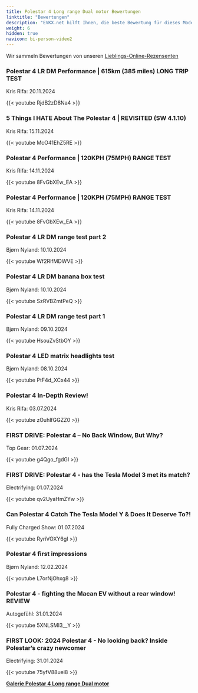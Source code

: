 ```yaml
---
title: Polestar 4 Long range Dual motor Bewertungen
linktitle: "Bewertungen"
description: "EVKX.net hilft Ihnen, die beste Bewertung für dieses Modell zu finden."
weight: 6
hidden: true
navicon: bi-person-video2
---
```

Wir sammeln Bewertungen von unseren [Lieblings-Online-Rezensenten](../../../../../guides/evreviewers/)

<div class="container text-center shadow p-2 pe-4 mb-5 bg-body-tertiary rounded border">
<h3>Polestar 4 LR DM Performance | 615km (385 miles) LONG TRIP TEST</h3>
<p>Kris Rifa: 20.11.2024</p>

{{< youtube RjdB2zD8Na4 >}}

</div>
<div class="container text-center shadow p-2 pe-4 mb-5 bg-body-tertiary rounded border">
<h3>5 Things I HATE About The Polestar 4 | REVISITED (SW 4.1.10)</h3>
<p>Kris Rifa: 15.11.2024</p>

{{< youtube McO41EhZ5RE >}}

</div>
<div class="container text-center shadow p-2 pe-4 mb-5 bg-body-tertiary rounded border">
<h3>Polestar 4 Performance | 120KPH (75MPH) RANGE TEST</h3>
<p>Kris Rifa: 14.11.2024</p>

{{< youtube 8FvGbXEw_EA >}}

</div>
<div class="container text-center shadow p-2 pe-4 mb-5 bg-body-tertiary rounded border">
<h3>Polestar 4 Performance | 120KPH (75MPH) RANGE TEST</h3>
<p>Kris Rifa: 14.11.2024</p>

{{< youtube 8FvGbXEw_EA >}}

</div>
<div class="container text-center shadow p-2 pe-4 mb-5 bg-body-tertiary rounded border">
<h3>Polestar 4 LR DM range test part 2</h3>
<p>Bjørn Nyland: 10.10.2024</p>

{{< youtube Wf2RlfMDWVE >}}

</div>
<div class="container text-center shadow p-2 pe-4 mb-5 bg-body-tertiary rounded border">
<h3>Polestar 4 LR DM banana box test</h3>
<p>Bjørn Nyland: 10.10.2024</p>

{{< youtube SzRVBZmtPeQ >}}

</div>
<div class="container text-center shadow p-2 pe-4 mb-5 bg-body-tertiary rounded border">
<h3>Polestar 4 LR DM range test part 1</h3>
<p>Bjørn Nyland: 09.10.2024</p>

{{< youtube HsouZvStbOY >}}

</div>
<div class="container text-center shadow p-2 pe-4 mb-5 bg-body-tertiary rounded border">
<h3>Polestar 4 LED matrix headlights test</h3>
<p>Bjørn Nyland: 08.10.2024</p>

{{< youtube PtF4d_XCx44 >}}

</div>
<div class="container text-center shadow p-2 pe-4 mb-5 bg-body-tertiary rounded border">
<h3>Polestar 4 In-Depth Review!</h3>
<p>Kris Rifa: 03.07.2024</p>

{{< youtube zOuhlfGGZZ0 >}}

</div>
<div class="container text-center shadow p-2 pe-4 mb-5 bg-body-tertiary rounded border">
<h3>FIRST DRIVE: Polestar 4 – No Back Window, But Why?</h3>
<p>Top Gear: 01.07.2024</p>

{{< youtube g4Qgo_fgdGI >}}

</div>
<div class="container text-center shadow p-2 pe-4 mb-5 bg-body-tertiary rounded border">
<h3>FIRST DRIVE: Polestar 4 - has the Tesla Model 3 met its match?</h3>
<p>Electrifying: 01.07.2024</p>

{{< youtube qv2UyaHmZYw >}}

</div>
<div class="container text-center shadow p-2 pe-4 mb-5 bg-body-tertiary rounded border">
<h3>Can Polestar 4 Catch The Tesla Model Y & Does It Deserve To?!</h3>
<p>Fully Charged Show: 01.07.2024</p>

{{< youtube RyriVOXY6gI >}}

</div>
<div class="container text-center shadow p-2 pe-4 mb-5 bg-body-tertiary rounded border">
<h3>Polestar 4 first impressions</h3>
<p>Bjørn Nyland: 12.02.2024</p>

{{< youtube L7orNjOhxg8 >}}

</div>
<div class="container text-center shadow p-2 pe-4 mb-5 bg-body-tertiary rounded border">
<h3>Polestar 4 - fighting the Macan EV without a rear window! REVIEW</h3>
<p>Autogefühl: 31.01.2024</p>

{{< youtube 5XNLSMI3__Y >}}

</div>
<div class="container text-center shadow p-2 pe-4 mb-5 bg-body-tertiary rounded border">
<h3>FIRST LOOK: 2024 Polestar 4 - No looking back? Inside Polestar’s crazy newcomer</h3>
<p>Electrifying: 31.01.2024</p>

{{< youtube 75yfV88uei8 >}}

</div>
<div class="mt-3 mb-3">
<a href="../gallery/" class="text-decoration-none text-black">
<strong><i class="bi-arrow-left"></i>Galerie  </strong>
</a>
<a href="../" class="text-decoration-none text-black float-end">
<strong>Polestar 4 Long range Dual motor <i class="bi-arrow-right"></i></strong>
</a>
</div>
